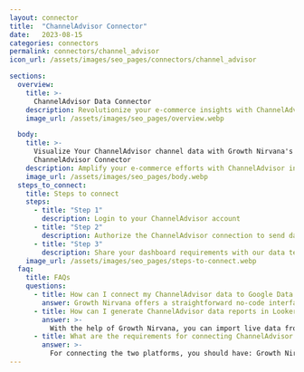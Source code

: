 ```yaml
---
layout: connector
title:  "ChannelAdvisor Connector"
date:   2023-08-15
categories: connectors
permalink: connectors/channel_advisor
icon_url: /assets/images/seo_pages/connectors/channel_advisor

sections:
  overview:
    title: >-
      ChannelAdvisor Data Connector
    description: Revolutionize your e-commerce insights with ChannelAdvisor integration. Seamlessly merge ChannelAdvisor's sales data with Looker Studio's analytical capabilities, unlocking insights that power e-commerce strategies, marketplace performance, and growth.
    image_url: /assets/images/seo_pages/overview.webp

  body:
    title: >-
      Visualize Your ChannelAdvisor channel data with Growth Nirvana's
      ChannelAdvisor Connector
    description: Amplify your e-commerce efforts with ChannelAdvisor insights integrated into Looker Studio's analytics environment.
    image_url: /assets/images/seo_pages/body.webp
  steps_to_connect:
    title: Steps to connect
    steps:
      - title: "Step 1"
        description: Login to your ChannelAdvisor account
      - title: "Step 2"
        description: Authorize the ChannelAdvisor connection to send data to Growth Nirvana
      - title: "Step 3"
        description: Share your dashboard requirements with our data team. We will build the report for you.
    image_url: /assets/images/seo_pages/steps-to-connect.webp
  faq:
    title: FAQs
    questions:
      - title: How can I connect my ChannelAdvisor data to Google Data Studio/Looker Studio?
        answer: Growth Nirvana offers a straightforward no-code interface to connect to ChannelAdvisor data sources.
      - title: How can I generate ChannelAdvisor data reports in Looker Studio?
        answer: >-
          With the help of Growth Nirvana, you can import live data from ChannelAdvisor into Looker Studio. These data can be viewed in charts, tables, and dashboards to generate branded reports that can be shared instantly.
      - title: What are the requirements for connecting ChannelAdvisor and Looker Studio?
        answer: >-
          For connecting the two platforms, you should have: Growth Nirvana Account and ChannelAdvisor Ads Account
---
```

